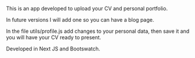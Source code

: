 This is an app developed to upload your CV and personal portfolio.

In future versions I will add one so you can have a blog page.

In the file utils/profile.js add changes to your personal data, then save it and you will have your CV ready to present.

Developed in Next JS and Bootswatch.